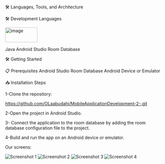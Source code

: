 🛠️ Languages, Tools, and Architecture


🛠️ Development Languages

<img width="104" height="48" alt="image" src="https://github.com/user-attachments/assets/dbf70b08-5175-4ca1-a22d-ac0be83c2de2" />

 Java
 Android Studio
 Room Database
 
🛠️ Getting Started

📋 Prerequisites
Android Studio
Room Database
Android Device or Emulator

📥 Installation Steps

1-Clone the repository:

https://github.com/OLaabudahi/MobileApplicationDevelopment-2-.git

2-Open the project in Android Studio.

3- Connect the application to the room database by adding the room database configuration file to the project.

4-Build and run the app on an Android device or emulator.


Our screens:



![Screenshot 1](https://github.com/user-attachments/assets/d5731176-358e-4ecc-84bb-edb23f734636)
![Screenshot 2](https://github.com/user-attachments/assets/a462a6c6-2a63-461a-b6f3-f5f36e37df51)
![Screenshot 3](https://github.com/user-attachments/assets/966e8b78-b6e5-48e9-b6a1-78e798919251)
![Screenshot 4](https://github.com/user-attachments/assets/73c79a80-e300-4995-b048-1d5b85ec1cc1)
